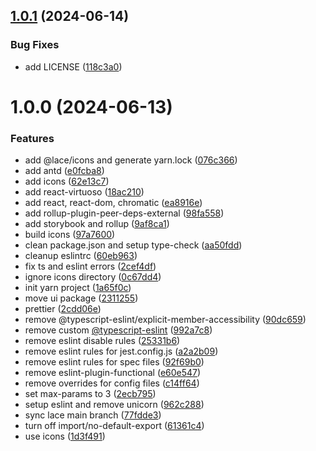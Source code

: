 ## [1.0.1](https://github.com/input-output-hk/lace-ui-toolkit/compare/v1.0.0...v1.0.1) (2024-06-14)


### Bug Fixes

* add LICENSE ([118c3a0](https://github.com/input-output-hk/lace-ui-toolkit/commit/118c3a05e8eb1be78ce030e8c70be5ca18666d08))

# 1.0.0 (2024-06-13)


### Features

* add @lace/icons and generate yarn.lock ([076c366](https://github.com/input-output-hk/lace-ui-toolkit/commit/076c36613573587db0245deeb8c4633f027a26c3))
* add antd ([e0fcba8](https://github.com/input-output-hk/lace-ui-toolkit/commit/e0fcba8a72f370e469291107578c9643a2b34b7d))
* add icons ([62e13c7](https://github.com/input-output-hk/lace-ui-toolkit/commit/62e13c7e81afb53735a10d6d0c64a51b6be5f32f))
* add react-virtuoso ([18ac210](https://github.com/input-output-hk/lace-ui-toolkit/commit/18ac21043bada0b78d7c39e3c227775e6f965123))
* add react, react-dom, chromatic ([ea8916e](https://github.com/input-output-hk/lace-ui-toolkit/commit/ea8916ef826b3fa1af0314d445a835d2b9099500))
* add rollup-plugin-peer-deps-external ([98fa558](https://github.com/input-output-hk/lace-ui-toolkit/commit/98fa558108ab7572b90645de39c120126a9d7dca))
* add storybook and rollup ([9af8ca1](https://github.com/input-output-hk/lace-ui-toolkit/commit/9af8ca16eb2eab2ed6f67346e827da3f94f2190a))
* build icons ([97a7600](https://github.com/input-output-hk/lace-ui-toolkit/commit/97a760064e78b07962850835ad282139a1763206))
* clean package.json and setup type-check ([aa50fdd](https://github.com/input-output-hk/lace-ui-toolkit/commit/aa50fdd46f860fb27bfd380d0862891542e0372d))
* cleanup eslintrc ([60eb963](https://github.com/input-output-hk/lace-ui-toolkit/commit/60eb963c511075ef22dadbb92e4f597cb5a766cf))
* fix ts and eslint errors ([2cef4df](https://github.com/input-output-hk/lace-ui-toolkit/commit/2cef4df6e25d687d4b37d5fab5f7b754cfd068af))
* ignore icons directory ([0c67dd4](https://github.com/input-output-hk/lace-ui-toolkit/commit/0c67dd4f9e2822bd05c594c3f5eef5aef85bf1d8))
* init yarn project ([1a65f0c](https://github.com/input-output-hk/lace-ui-toolkit/commit/1a65f0ca28d02d0b05bb7a325ce122fc7642d939))
* move ui package ([2311255](https://github.com/input-output-hk/lace-ui-toolkit/commit/2311255fbf09bc3a495f8f0909526bad4fe03fdf))
* prettier ([2cdd06e](https://github.com/input-output-hk/lace-ui-toolkit/commit/2cdd06e7ad3edffe8cd4e6a253bef138d1f87f9e))
* remove @typescript-eslint/explicit-member-accessibility ([90dc659](https://github.com/input-output-hk/lace-ui-toolkit/commit/90dc659ae98b4f2e82894601da5e403425ddb43c))
* remove custom [@typescript-eslint](https://github.com/typescript-eslint) ([992a7c8](https://github.com/input-output-hk/lace-ui-toolkit/commit/992a7c815827822e63733f34d86e3cc4b849c48a))
* remove eslint disable rules ([25331b6](https://github.com/input-output-hk/lace-ui-toolkit/commit/25331b60124be9566a9e3dc361664cd94d0613df))
* remove eslint rules for jest.config.js ([a2a2b09](https://github.com/input-output-hk/lace-ui-toolkit/commit/a2a2b092b2bae00ec6cbb8ce7bbefe36354c4105))
* remove eslint rules for spec files ([92f69b0](https://github.com/input-output-hk/lace-ui-toolkit/commit/92f69b0bf82b4a8d1aff0ad15cef5dbce01a2b9e))
* remove eslint-plugin-functional ([e60e547](https://github.com/input-output-hk/lace-ui-toolkit/commit/e60e5476a0d8f49d460904b85a8f56883c2ec1b5))
* remove overrides for config files ([c14ff64](https://github.com/input-output-hk/lace-ui-toolkit/commit/c14ff64fd58c3fd5e96b6ea3500e8eb2ffc0c40c))
* set max-params to 3 ([2ecb795](https://github.com/input-output-hk/lace-ui-toolkit/commit/2ecb79594c7782e519ebfe3bdc247358db1904ec))
* setup eslint and remove unicorn ([962c288](https://github.com/input-output-hk/lace-ui-toolkit/commit/962c2880cb2e0b3d5d1186ba29df6e284d314313))
* sync lace main branch ([77fdde3](https://github.com/input-output-hk/lace-ui-toolkit/commit/77fdde3b1a09fe57fb8cf07ebcbde15ff2972097))
* turn off import/no-default-export ([61361c4](https://github.com/input-output-hk/lace-ui-toolkit/commit/61361c4bd090291ed7ef0fee42d274737c2ead17))
* use icons ([1d3f491](https://github.com/input-output-hk/lace-ui-toolkit/commit/1d3f491af20d57bc8bde553cd3493654d39b3014))
